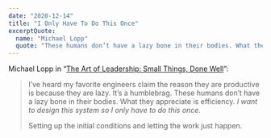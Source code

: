 ```yaml
---
date: "2020-12-14"
title: "I Only Have To Do This Once"
excerptQuote:
  name: "Michael Lopp"
  quote: "These humans don’t have a lazy bone in their bodies. What they appreciate is efficiency. _I want to design this system so I only have to do this once._"
---
```


Michael Lopp in “[The Art of Leadership: Small Things, Done Well](https://www.oreilly.com/library/view/the-art-of/9781492045687/)”:

> I’ve heard my favorite engineers claim the reason they are productive is because they are lazy. It’s a humblebrag. These humans don’t have a lazy bone in their bodies. What they appreciate is efficiency. _I want to design this system so I only have to do this once._
>
> Setting up the initial conditions and letting the work just happen.
